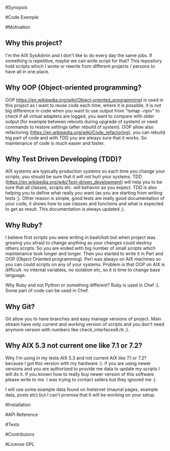 #Synopsis

#Code Exemple

#Motivation
## Why this project?
I'm the AIX SysAdmin and I don't like to do every day the same jobs. If something is repetitive, maybe we can write script for that?
This repository hold scripts which I wrote or rewrite from different projects / persons to have all in one place.

## Why OOP (Object-oriented programming?
OOP https://en.wikipedia.org/wiki/Object-oriented_programming) is used in this project as I want to reuse code each time, where it is possible, 
it is not big difference in code when you want to use
output from "lsmap -npiv" to check if all virtual adapters are logged, you want to compare with older output (for example between reboots during
upgrade of system) or need commands to restore settings (after rebuild of system).
OOP allow also refactoring (https://en.wikipedia.org/wiki/Code_refactoring), you can rebuild big part of code and 
with TDD you are always sure that it works. So maintenance of code is much easier and faster.

## Why  Test Driven Developing (TDD)?
AIX systems are typically production systems so each time you change your scripts, you should be sure that it will not hurt your systems.
TDD (https://en.wikipedia.org/wiki/Test-driven_development) will help you to be sure that all classes, scripts etc. will behavior as you expect. 
TDD is also helping you to define what really you 
want (as you are starting from writing tests ;). Other reason is simple, good tests are really good documentation of your code, it shows how
to use classes and functions and what is expected to get as result. This documentation is always updated ;).

## Why Ruby?
I believe first scripts you were writing in bash/ksh but when project was growing you afraid to change anything as your changes could destroy 
others scripts. So you are ended with big number of small scripts which maintenance took longer and longer. Then you started to write it in Perl 
and OOP (Object Oriented programming). Perl was always on AIX machines so you can could scripts on any of your systems. Problem is that OOP on AIX 
is difficult: no internal variables, no isolation etc, so it is time to change base language. 

Why Ruby and not Python or something different? Ruby is used in Chef :). Some part of code can be used in Chef.

## Why Git?
Git allow you to have branches and easy manage versions of project. Main stream have only current and working version of scripts and you don't 
need anymore version with numbers like check_interfaces8.rb ;). 

## Why AIX 5.3 not current one like 7.1 or 7.2?
Why I'm using in my tests AIX 5.3 and not current AIX like 7.1 or 7.2? because I got this version with my hardware :). 
if you are using newer versions and you are authorized to provide me data to update my scripts I will do it. 
if you known how to really buy newer version of this software please write to me. I was trying to contact sellers but they ignored me :).

I will use some example data found on Ineternet (maunal pages, example data, posts etc) but I can't promise that it will be working on your setup.

#Installation

#API Reference

#Tests

#Contributors

#License
GPL